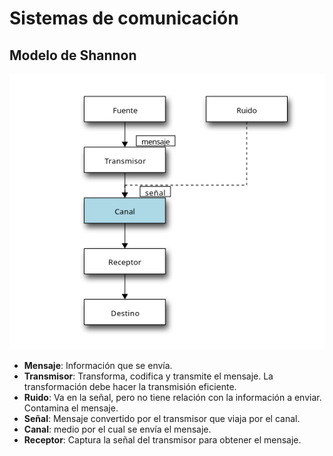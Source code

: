  # Sistemas de comunicación

## Modelo de Shannon

![Screenshot_20210419_232204](.images/Screenshot_20210419_232204.png)

* __Mensaje__: Información que se envía.
* __Transmisor__: Transforma, codifica y transmite el mensaje. La transformación debe hacer la transmisión eficiente.
* __Ruido__: Va en la señal, pero no tiene relación con la información a enviar. Contamina el mensaje.
* __Señal__: Mensaje convertido por el transmisor que viaja por el canal.
* __Canal__: medio por el cual se envía el mensaje.
* __Receptor__: Captura la señal del transmisor para obtener el mensaje.

